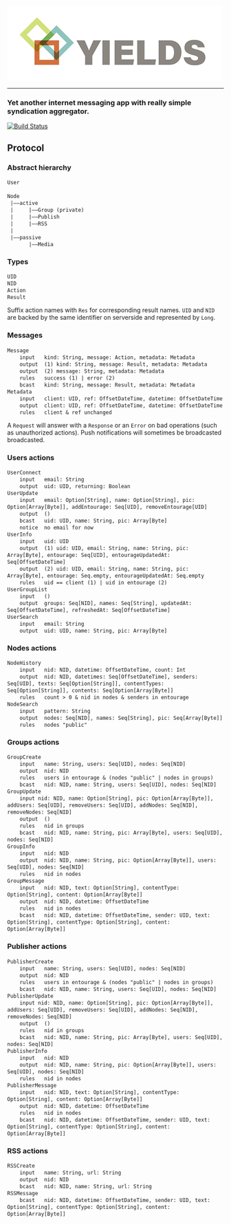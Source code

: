 ![](./yields.jpg)

- - -

### Yet another internet messaging app with really simple syndication aggregator.

[![Build Status](https://jenkins.epfl.ch/buildStatus/icon?job=2015-team-rocket)](https://jenkins.epfl.ch/job/2015-team-rocket/)

## Protocol

### Abstract hierarchy 

```
User

Node
 |——active
 |     |——Group (private)
 |     |——Publish
 |     |——RSS
 |
 |——passive
       |——Media
```

### Types

```
UID
NID
Action
Result
```

Suffix action names with `Res` for corresponding result names.
`UID` and `NID` are backed by the same identifier on serverside and represented by `Long`.

### Messages

```
Message
	input	kind: String, message: Action, metadata: Metadata
	output	(1) kind: String, message: Result, metadata: Metadata
	output	(2) message: String, metadata: Metadata
	rules	success (1) | error (2)
	bcast	kind: String, message: Result, metadata: Metadata
Metadata
	input	client: UID, ref: OffsetDateTime, datetime: OffsetDateTime
	output	client: UID, ref: OffsetDateTime, datetime: OffsetDateTime
	rules	client & ref unchanged
```

A `Request` will answer with a `Response` or an `Error` on bad operations (such as unauthorized actions). Push notifications will sometimes be broadcasted broadcasted.

### Users actions

```
UserConnect
	input 	email: String
	output	uid: UID, returning: Boolean
UserUpdate
	input 	email: Option[String], name: Option[String], pic: Option[Array[Byte]], addEntourage: Seq[UID], removeEntourage[UID]
	output	()
	bcast	uid: UID, name: String, pic: Array[Byte]
	notice	no email for now
UserInfo
	input	uid: UID
	output	(1) uid: UID, email: String, name: String, pic: Array[Byte], entourage: Seq[UID], entourageUpdatedAt: Seq[OffsetDateTime]
	output	(2) uid: UID, email: String, name: String, pic: Array[Byte], entourage: Seq.empty, entourageUpdatedAt: Seq.empty
	rules	uid == client (1) | uid in entourage (2)
UserGroupList
	input	()
	output	groups: Seq[NID], names: Seq[String], updatedAt: Seq[OffsetDateTime], refreshedAt: Seq[OffsetDateTime]
UserSearch
	input	email: String
	output	uid: UID, name: String, pic: Array[Byte]
```

### Nodes actions

```
NodeHistory
	input	nid: NID, datetime: OffsetDateTime, count: Int
	output	nid: NID, datetimes: Seq[OffsetDateTime], senders: Seq[UID], texts: Seq[Option[String]], contentTypes: Seq[Option[String]], contents: Seq[Option[Array[Byte]]
	rules	count > 0 & nid in nodes & senders in entourage
NodeSearch
	input	pattern: String
	output	nodes: Seq[NID], names: Seq[String], pic: Seq[Array[Byte]]
	rules	nodes "public"
```

### Groups actions

```
GroupCreate
	input	name: String, users: Seq[UID], nodes: Seq[NID]
	output	nid: NID
	rules	users in entourage & (nodes "public" | nodes in groups)
	bcast	nid: NID, name: String, users: Seq[UID], nodes: Seq[NID]
GroupUpdate
	input nid: NID, name: Option[String], pic: Option[Array[Byte]], addUsers: Seq[UID], removeUsers: Seq[UID], addNodes: Seq[NID], removeNodes: Seq[NID]
	output	()
	rules	nid in groups
	bcast	nid: NID, name: String, pic: Array[Byte], users: Seq[UID], nodes: Seq[NID]
GroupInfo
	input	nid: NID
	output	nid: NID, name: String, pic: Option[Array[Byte]], users: Seq[UID], nodes: Seq[NID]
	rules	nid in nodes
GroupMessage
	input	nid: NID, text: Option[String], contentType: Option[String], content: Option[Array[Byte]]
	output	nid: NID, datetime: OffsetDateTime
	rules	nid in nodes
	bcast	nid: NID, datetime: OffsetDateTime, sender: UID, text: Option[String], contentType: Option[String], content: Option[Array[Byte]]
```

### Publisher actions

```
PublisherCreate
	input	name: String, users: Seq[UID], nodes: Seq[NID]
	output	nid: NID
	rules	users in entourage & (nodes "public" | nodes in groups)
	bcast	nid: NID, name: String, users: Seq[UID], nodes: Seq[NID]
PublisherUpdate
	input nid: NID, name: Option[String], pic: Option[Array[Byte]], addUsers: Seq[UID], removeUsers: Seq[UID], addNodes: Seq[NID], removeNodes: Seq[NID]
	output	()
	rules	nid in groups
	bcast	nid: NID, name: String, pic: Array[Byte], users: Seq[UID], nodes: Seq[NID]
PublisherInfo
	input	nid: NID
	output	nid: NID, name: String, pic: Option[Array[Byte]], users: Seq[UID], nodes: Seq[NID]
	rules	nid in nodes
PublisherMessage
	input	nid: NID, text: Option[String], contentType: Option[String], content: Option[Array[Byte]]
	output	nid: NID, datetime: OffsetDateTime
	rules	nid in nodes
	bcast	nid: NID, datetime: OffsetDateTime, sender: UID, text: Option[String], contentType: Option[String], content: Option[Array[Byte]]
```

### RSS actions

```
RSSCreate
	input	name: String, url: String
	output	nid: NID
	bcast	nid: NID, name: String, url: String
RSSMessage
	bcast	nid: NID, datetime: OffsetDateTime, sender: UID, text: Option[String], contentType: Option[String], content: Option[Array[Byte]]
```
